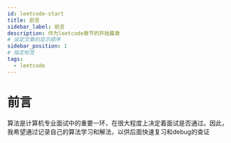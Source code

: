 ```yaml
---
id: leetcode-start
title: 前言
sidebar_label: 前言
description: 作为leetcode章节的开始篇章
# 设定文章的显示顺序
sidebar_position: 1
# 指定标签
tags:
  - leetcode
---
```


# 前言

算法是计算机专业面试中的重要一环，在很大程度上决定着面试是否通过。因此，我希望通过记录自己的算法学习和解法，以供后面快速复习和debug的查证